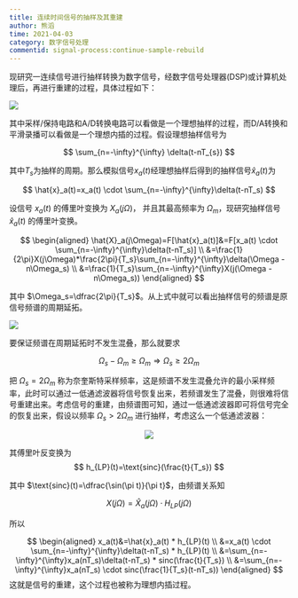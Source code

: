 ```yaml
---
title: 连续时间信号的抽样及其重建
author: 熊滔
time: 2021-04-03
category: 数字信号处理
commentid: signal-process:continue-sample-rebuild
---
```


现研究一连续信号进行抽样转换为数字信号，经数字信号处理器(DSP)或计算机处理后，再进行重建的过程，具体过程如下：

<img src = "https://img-blog.csdnimg.cn/20181125211616311.png" >

其中采样/保持电路和A/D转换电路可以看做是一个理想抽样的过程，而D/A转换和平滑录播可以看做是一个理想内插的过程。假设理想抽样信号为

$$
\sum_{n=-\infty}^{\infty} \delta(t-nT_{s})
$$

其中$T_s$为抽样的周期。那么模拟信号$x_a(t)$经理想抽样后得到的抽样信号$\hat{x}_a(t)$为

$$
\hat{x}_a(t)=x_a(t) \cdot \sum_{n=-\infty}^{\infty}\delta(t-nT_s)
$$

设信号 $x_a(t)$ 的傅里叶变换为 $X_a(j\Omega)$， 并且其最高频率为 $\Omega_m$，现研究抽样信号 $\hat{x}_a(t)$ 的傅里叶变换。

$$
\begin{aligned}
\hat{X}_a(j\Omega)=F[\hat{x}_a(t)]&=F[x_a(t) \cdot \sum_{n=-\infty}^{\infty}\delta(t-nT_s)] \\
&=\frac{1}{2\pi}X(j\Omega)*\frac{2\pi}{T_s}\sum_{n=-\infty}^{\infty}\delta(\Omega - n\Omega_s) \\
&=\frac{1}{T_s}\sum_{n=-\infty}^{\infty}X(j(\Omega - n\Omega_s))
\end{aligned}
$$

其中 $\Omega_s=\dfrac{2\pi}{T_s}$。从上式中就可以看出抽样信号的频谱是原信号频谱的周期延拓。

 <img src="https://img-blog.csdnimg.cn/20181125214021205.png">

要保证频谱在周期延拓时不发生混叠，那么就要求

$$
\Omega_s-\Omega_m\geq\Omega_m \Rightarrow\Omega_s\geq2\Omega_m
$$

把 $\Omega_s=2\Omega_m$  称为奈奎斯特采样频率，这是频谱不发生混叠允许的最小采样频率，此时可以通过一低通滤波器将信号恢复出来，若频谱发生了混叠，则很难将信号重建出来。考虑信号的重建，由频谱图可知，通过一低通滤波器即可将信号完全的恢复出来，假设以频率 $\Omega_s>2\Omega_m$ 进行抽样，考虑这么一个低通滤波器：

<center>
    <img src="https://img-blog.csdnimg.cn/20181125215218424.png">
</center>

其傅里叶反变换为
$$
h_{LP}(t)=\text{sinc}(\frac{t}{T_s})
$$

其中 $\text{sinc}(t)=\dfrac{\sin(\pi t)}{\pi t}$，由频谱关系知

$$
X(j\Omega)=\hat{X}_a(j\Omega) \cdot H_{LP}(j\Omega)
$$

所以

$$
\begin{aligned}
x_a(t)&=\hat{x}_a(t) * h_{LP}(t) \\
&=x_a(t) \cdot \sum_{n=-\infty}^{\infty}\delta(t-nT_s) * h_{LP}(t) \\
&=\sum_{n=-\infty}^{\infty}x_a(nT_s)\delta(t-nT_s) * sinc(\frac{t}{T_s}) \\
&=\sum_{n=-\infty}^{\infty}x_a(nT_s) \cdot sinc(\frac{1}{T_s}(t-nT_s))
\end{aligned}
$$
这就是信号的重建，这个过程也被称为理想内插过程。
